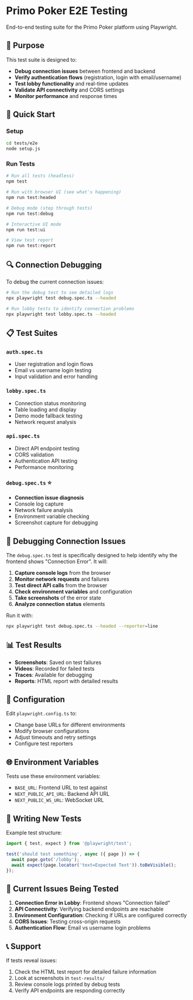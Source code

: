 # Primo Poker E2E Testing

End-to-end testing suite for the Primo Poker platform using Playwright.

## 🎯 Purpose

This test suite is designed to:
- **Debug connection issues** between frontend and backend
- **Verify authentication flows** (registration, login with email/username)
- **Test lobby functionality** and real-time updates
- **Validate API connectivity** and CORS settings
- **Monitor performance** and response times

## 🚀 Quick Start

### Setup
```bash
cd tests/e2e
node setup.js
```

### Run Tests
```bash
# Run all tests (headless)
npm test

# Run with browser UI (see what's happening)
npm run test:headed

# Debug mode (step through tests)
npm run test:debug

# Interactive UI mode
npm run test:ui

# View test report
npm run test:report
```

## 🔍 Connection Debugging

To debug the current connection issues:

```bash
# Run the debug test to see detailed logs
npx playwright test debug.spec.ts --headed

# Run lobby tests to identify connection problems
npx playwright test lobby.spec.ts --headed
```

## 📋 Test Suites

### `auth.spec.ts`
- User registration and login flows
- Email vs username login testing
- Input validation and error handling

### `lobby.spec.ts`
- Connection status monitoring  
- Table loading and display
- Demo mode fallback testing
- Network request analysis

### `api.spec.ts`
- Direct API endpoint testing
- CORS validation
- Authentication API testing
- Performance monitoring

### `debug.spec.ts` ⭐
- **Connection issue diagnosis**
- Console log capture
- Network failure analysis
- Environment variable checking
- Screenshot capture for debugging

## 🐛 Debugging Connection Issues

The `debug.spec.ts` test is specifically designed to help identify why the frontend shows "Connection Error". It will:

1. **Capture console logs** from the browser
2. **Monitor network requests** and failures
3. **Test direct API calls** from the browser
4. **Check environment variables** and configuration
5. **Take screenshots** of the error state
6. **Analyze connection status** elements

Run it with:
```bash
npx playwright test debug.spec.ts --headed --reporter=line
```

## 📊 Test Results

- **Screenshots**: Saved on test failures
- **Videos**: Recorded for failed tests
- **Traces**: Available for debugging
- **Reports**: HTML report with detailed results

## 🔧 Configuration

Edit `playwright.config.ts` to:
- Change base URLs for different environments
- Modify browser configurations
- Adjust timeouts and retry settings
- Configure test reporters

## 🌐 Environment Variables

Tests use these environment variables:
- `BASE_URL`: Frontend URL to test against
- `NEXT_PUBLIC_API_URL`: Backend API URL
- `NEXT_PUBLIC_WS_URL`: WebSocket URL

## 📝 Writing New Tests

Example test structure:
```typescript
import { test, expect } from '@playwright/test';

test('should test something', async ({ page }) => {
  await page.goto('/lobby');
  await expect(page.locator('text=Expected Text')).toBeVisible();
});
```

## 🚨 Current Issues Being Tested

1. **Connection Error in Lobby**: Frontend shows "Connection failed"
2. **API Connectivity**: Verifying backend endpoints are reachable
3. **Environment Configuration**: Checking if URLs are configured correctly
4. **CORS Issues**: Testing cross-origin requests
5. **Authentication Flow**: Email vs username login problems

## 📞 Support

If tests reveal issues:
1. Check the HTML test report for detailed failure information
2. Look at screenshots in `test-results/`
3. Review console logs printed by debug tests
4. Verify API endpoints are responding correctly
